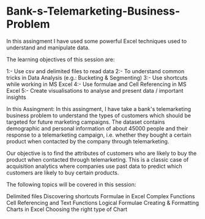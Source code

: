 # Bank-s-Telemarketing-Business-Problem
In this assingment I have used some powerful Excel techniques used to understand and manipulate data. 

The learning objectives of this session are:

1:- Use csv and delimited files to read data
2:- To understand common tricks in Data Analysis (e.g.: Bucketing & Segmenting)
3:- Use shortcuts while working in MS Excel
4:- Use formulae and Cell Referencing in MS Excel
5:- Create visualisations to analyse and present data / important insights 

In this Assingment:
In this assingment, I have take a bank's telemarketing business problem to understand the types of customers which should be targeted for future marketing campaigns. The dataset contains demographic and personal information of about 45000 people and their response to a telemarketing campaign, i.e. whether they bought a certain product when contacted by the company through telemarketing. 

 

Our objective is to find the attributes of customers who are likely to buy the product when contacted through telemarketing. This is a classic case of acquisition analytics where companies use past data to predict which customers are likely to buy certain products.   

 

The following topics will be covered in this session:

Delimited files
Discovering shortcuts
Formulae in Excel
Complex Functions
Cell Referencing and Text Functions
Logical Formulae
Creating & Formatting Charts in Excel
Choosing the right type of Chart
